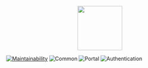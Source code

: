 <p align="center">
    <img width="120" src="https://raw.githubusercontent.com/SLedunois/Kyra/master/account/src/main/resources/static/img/logo.svg">
</p>


[![Maintainability](https://api.codeclimate.com/v1/badges/8f77cb2ad1b5dacb8a31/maintainability)](https://codeclimate.com/github/SLedunois/Kyra/maintainability)
![Common](https://github.com/SLedunois/Kyra/workflows/Common/badge.svg)
![Portal](https://github.com/SLedunois/Kyra/workflows/Portal/badge.svg)
![Authentication](https://github.com/SLedunois/Kyra/workflows/Authentication/badge.svg)
